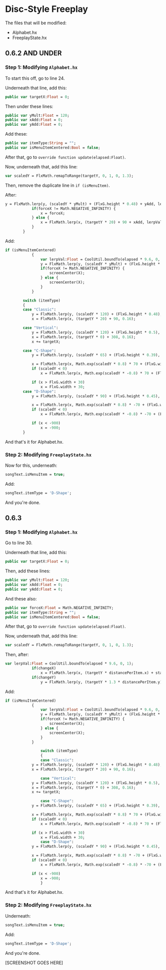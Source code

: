 # Disc-Style Freeplay

The files that will be modified:

* Alphabet.hx
* FreeplayState.hx

## 0.6.2 AND UNDER
### Step 1: Modifying `Alphabet.hx`
To start this off, go to line 24.

Underneath that line, add this:
```hx
public var targetX:Float = 0;
```

Then under these lines:
```hx
public var yMult:Float = 120;
public var xAdd:Float = 0;
public var yAdd:Float = 0;
```

Add these:
```hx
public var itemType:String = "";
public var isMenuItemCentered:Bool = false;
```

After that, go to `override function update(elapsed:Float)`.

Now, underneath that, add this line:
```hx
var scaledY = FlxMath.remapToRange(targetY, 0, 1, 0, 1.3);
```

Then, remove the duplicate line in `if (isMenuItem)`.

After:
```hx
y = FlxMath.lerp(y, (scaledY * yMult) + (FlxG.height * 0.48) + yAdd, lerpVal);
			if(forceX != Math.NEGATIVE_INFINITY) {
				x = forceX;
			} else {
				x = FlxMath.lerp(x, (targetY * 20) + 90 + xAdd, lerpVal);
			}
		}
```

Add:
```hx
if (isMenuItemCentered)
			{
				var lerpVal:Float = CoolUtil.boundTo(elapsed * 9.6, 0, 1);
				y = FlxMath.lerp(y, (scaledY * yMult) + (FlxG.height * 0.48) + yAdd, lerpVal);
				if(forceX != Math.NEGATIVE_INFINITY) {
					screenCenter(X);
				} else {
					screenCenter(X);
				}
			}

		switch (itemType)
		{
		case "Classic":
			y = FlxMath.lerp(y, (scaledY * 120) + (FlxG.height * 0.48), 0.16);
			x = FlxMath.lerp(x, (targetY * 20) + 90, 0.16);

		case "Vertical":
			y = FlxMath.lerp(y, (scaledY * 120) + (FlxG.height * 0.5), 0.16);
			x = FlxMath.lerp(x, (targetY * 0) + 308, 0.16);
			x += targetX;

		case "C-Shape":
			y = FlxMath.lerp(y, (scaledY * 65) + (FlxG.height * 0.39), 0.16);

			x = FlxMath.lerp(x, Math.exp(scaledY * 0.8) * 70 + (FlxG.width * 0.1), 0.16);
			if (scaledY < 0)
				x = FlxMath.lerp(x, Math.exp(scaledY * -0.8) * 70 + (FlxG.width * 0.1), 0.16);

			if (x > FlxG.width + 30)
				x = FlxG.width + 30;
		case "D-Shape":
			y = FlxMath.lerp(y, (scaledY * 90) + (FlxG.height * 0.45), 0.16);

			x = FlxMath.lerp(x, Math.exp(scaledY * 0.8) * -70 + (FlxG.width * 0.35), 0.16);
			if (scaledY < 0)
				x = FlxMath.lerp(x, Math.exp(scaledY * -0.8) * -70 + (FlxG.width * 0.35), 0.16);

			if (x < -900)
				x = -900;
		}
```

And that's it for Alphabet.hx.

### Step 2: Modifying `FreeplayState.hx`
Now for this, underneath:
```hx
songText.isMenuItem = true;
```

Add:
```hx
songText.itemType = 'D-Shape';
```

And you're done.

## 0.6.3
### Step 1: Modifying `Alphabet.hx`
Go to line 30.

Underneath that line, add this:
```hx
public var targetX:Float = 0;
```

Then, add these lines:
```hx
public var yMult:Float = 120;
public var xAdd:Float = 0;
public var yAdd:Float = 0;
```

And these also:
```hx
public var forceX:Float = Math.NEGATIVE_INFINITY;
public var itemType:String = "";
public var isMenuItemCentered:Bool = false;
```

After that, go to `override function update(elapsed:Float)`.

Now, underneath that, add this line:
```hx
var scaledY = FlxMath.remapToRange(targetY, 0, 1, 0, 1.3);
```

Then, after:
```hx
var lerpVal:Float = CoolUtil.boundTo(elapsed * 9.6, 0, 1);
			if(changeX)
				x = FlxMath.lerp(x, (targetY * distancePerItem.x) + startPosition.x, lerpVal);
			if(changeY)
				y = FlxMath.lerp(y, (targetY * 1.3 * distancePerItem.y) + startPosition.y, lerpVal);
```

Add:
```hx
if (isMenuItemCentered)
			{
				var lerpVal:Float = CoolUtil.boundTo(elapsed * 9.6, 0, 1);
				y = FlxMath.lerp(y, (scaledY * yMult) + (FlxG.height * 0.48) + yAdd, lerpVal);
				if(forceX != Math.NEGATIVE_INFINITY) {
					screenCenter(X);
				} else {
					screenCenter(X);
				}
			}

		        switch (itemType)
		        {
		        case "Classic":
			y = FlxMath.lerp(y, (scaledY * 120) + (FlxG.height * 0.48), 0.16);
			x = FlxMath.lerp(x, (targetY * 20) + 90, 0.16);

		        case "Vertical":
			y = FlxMath.lerp(y, (scaledY * 120) + (FlxG.height * 0.5), 0.16);
			x = FlxMath.lerp(x, (targetY * 0) + 308, 0.16);
			x += targetX;

		        case "C-Shape":
			y = FlxMath.lerp(y, (scaledY * 65) + (FlxG.height * 0.39), 0.16);

			x = FlxMath.lerp(x, Math.exp(scaledY * 0.8) * 70 + (FlxG.width * 0.1), 0.16);
			if (scaledY < 0)
				x = FlxMath.lerp(x, Math.exp(scaledY * -0.8) * 70 + (FlxG.width * 0.1), 0.16);

			if (x > FlxG.width + 30)
				x = FlxG.width + 30;
		        case "D-Shape":
			y = FlxMath.lerp(y, (scaledY * 90) + (FlxG.height * 0.45), 0.16);

			x = FlxMath.lerp(x, Math.exp(scaledY * 0.8) * -70 + (FlxG.width * 0.35), 0.16);
			if (scaledY < 0)
				x = FlxMath.lerp(x, Math.exp(scaledY * -0.8) * -70 + (FlxG.width * 0.35), 0.16);

			if (x < -900)
				x = -900;
		        }
```

And that's it for Alphabet.hx.

### Step 2: Modifying `FreeplayState.hx`
Underneath:
```hx
songText.isMenuItem = true;
```

Add:
```hx
songText.itemType = 'D-Shape';
```

And you're done.

[SCREENSHOT GOES HERE]
